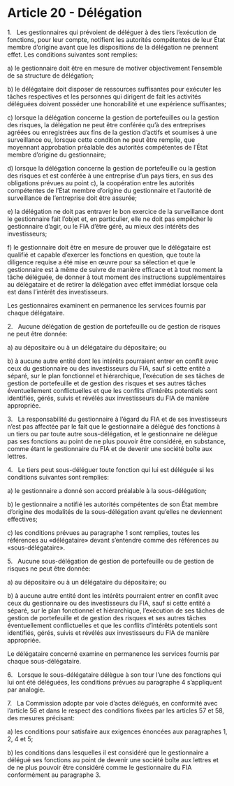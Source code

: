 # Article 20 - Délégation


1.   Les gestionnaires qui prévoient de déléguer à des tiers l’exécution de fonctions, pour leur compte, notifient les autorités compétentes de leur État membre d’origine avant que les dispositions de la délégation ne prennent effet. Les conditions suivantes sont remplies:

a) le gestionnaire doit être en mesure de motiver objectivement l’ensemble de sa structure de délégation;

b) le délégataire doit disposer de ressources suffisantes pour exécuter les tâches respectives et les personnes qui dirigent de fait les activités déléguées doivent posséder une honorabilité et une expérience suffisantes;

c) lorsque la délégation concerne la gestion de portefeuilles ou la gestion des risques, la délégation ne peut être conférée qu’à des entreprises agréées ou enregistrées aux fins de la gestion d’actifs et soumises à une surveillance ou, lorsque cette condition ne peut être remplie, que moyennant approbation préalable des autorités compétentes de l’État membre d’origine du gestionnaire;

d) lorsque la délégation concerne la gestion de portefeuille ou la gestion des risques et est conférée à une entreprise d’un pays tiers, en sus des obligations prévues au point c), la coopération entre les autorités compétentes de l’État membre d’origine du gestionnaire et l’autorité de surveillance de l’entreprise doit être assurée;

e) la délégation ne doit pas entraver le bon exercice de la surveillance dont le gestionnaire fait l’objet et, en particulier, elle ne doit pas empêcher le gestionnaire d’agir, ou le FIA d’être géré, au mieux des intérêts des investisseurs;

f) le gestionnaire doit être en mesure de prouver que le délégataire est qualifié et capable d’exercer les fonctions en question, que toute la diligence requise a été mise en œuvre pour sa sélection et que le gestionnaire est à même de suivre de manière efficace et à tout moment la tâche déléguée, de donner à tout moment des instructions supplémentaires au délégataire et de retirer la délégation avec effet immédiat lorsque cela est dans l’intérêt des investisseurs.

Les gestionnaires examinent en permanence les services fournis par chaque délégataire.

2.   Aucune délégation de gestion de portefeuille ou de gestion de risques ne peut être donnée:

a) au dépositaire ou à un délégataire du dépositaire; ou

b) à aucune autre entité dont les intérêts pourraient entrer en conflit avec ceux du gestionnaire ou des investisseurs du FIA, sauf si cette entité a séparé, sur le plan fonctionnel et hiérarchique, l’exécution de ses tâches de gestion de portefeuille et de gestion des risques et ses autres tâches éventuellement conflictuelles et que les conflits d’intérêts potentiels sont identifiés, gérés, suivis et révélés aux investisseurs du FIA de manière appropriée.

3.   La responsabilité du gestionnaire à l’égard du FIA et de ses investisseurs n’est pas affectée par le fait que le gestionnaire a délégué des fonctions à un tiers ou par toute autre sous-délégation, et le gestionnaire ne délègue pas ses fonctions au point de ne plus pouvoir être considéré, en substance, comme étant le gestionnaire du FIA et de devenir une société boîte aux lettres.

4.   Le tiers peut sous-déléguer toute fonction qui lui est déléguée si les conditions suivantes sont remplies:

a) le gestionnaire a donné son accord préalable à la sous-délégation;

b) le gestionnaire a notifié les autorités compétentes de son État membre d’origine des modalités de la sous-délégation avant qu’elles ne deviennent effectives;

c) les conditions prévues au paragraphe 1 sont remplies, toutes les références au «délégataire» devant s’entendre comme des références au «sous-délégataire».

5.   Aucune sous-délégation de gestion de portefeuille ou de gestion de risques ne peut être donnée:

a) au dépositaire ou à un délégataire du dépositaire; ou

b) à aucune autre entité dont les intérêts pourraient entrer en conflit avec ceux du gestionnaire ou des investisseurs du FIA, sauf si cette entité a séparé, sur le plan fonctionnel et hiérarchique, l’exécution de ses tâches de gestion de portefeuille et de gestion des risques et ses autres tâches éventuellement conflictuelles et que les conflits d’intérêts potentiels sont identifiés, gérés, suivis et révélés aux investisseurs du FIA de manière appropriée.

Le délégataire concerné examine en permanence les services fournis par chaque sous-délégataire.

6.   Lorsque le sous-délégataire délègue à son tour l’une des fonctions qui lui ont été déléguées, les conditions prévues au paragraphe 4 s’appliquent par analogie.

7.   La Commission adopte par voie d’actes délégués, en conformité avec l’article 56 et dans le respect des conditions fixées par les articles 57 et 58, des mesures précisant:

a) les conditions pour satisfaire aux exigences énoncées aux paragraphes 1, 2, 4 et 5;

b) les conditions dans lesquelles il est considéré que le gestionnaire a délégué ses fonctions au point de devenir une société boîte aux lettres et de ne plus pouvoir être considéré comme le gestionnaire du FIA conformément au paragraphe 3.
